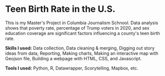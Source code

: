 # Teen Birth Rate in the U.S.
This is my Master's Project in Columbia Journalism Schnool.
Data analysis shows that poverty rate, percentage of Trump voters in 2020, and sex education coverage are significant factors influencing a county's teen birth rate.

**Skills I used:**
Data collection, Data cleaning & merging, Digging out story ideas from data, Reporting, Making charts, Making an interactive map with Geojson file, Building a webpage with HTML, CSS, and Javascript.

**Tools I used:**
Python, R, Datawrapper, Scorytelling, Mapbox, etc.
 

